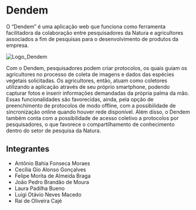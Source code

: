 # Dendem
O “Dendem” é uma aplicação web que funciona como ferramenta facilitadora da colaboração entre pesquisadores da Natura e agricultores associados a fim de pesquisas para o desenvolvimento de produtos da empresa.

![Logo_Dendem](https://user-images.githubusercontent.com/123978295/236903622-1ae3c9e5-6cc8-4ae6-b86e-6b585f6528ca.png)

Com o Dendem, pesquisadores podem criar protocolos, os quais guiam os agricultores no processo de coleta de imagens e dados das espécies vegetais solicitadas. Os agricultores, então, atuam como coletores utilizando a aplicação através de seu próprio smartphone, podendo capturar fotos e inserir informações demandadas da própria palma da mão.
Essas funcionalidades são favorecidas, ainda, pela opção de preenchimento de protocolos de modo offline, com a possibilidade de sincronização online quando houver rede disponível. Além disso, o Dendem também conta com a possibilidade de acesso coletivo a protocolos por pesquisadores, o que favorece o compartilhamento de conhecimento dentro do setor de pesquisa da Natura.




## Integrantes
- Antônio Bahia Fonseca Moraes
- Cecília Gio Alonso Gonçalves
- Felipe Morita de Almeida Braga
- João Pedro Brandão de Moura
- Laura Padilha Bueno
- Luigi Otávio Neves Macedo
- Raí de Oliveira Cajé
